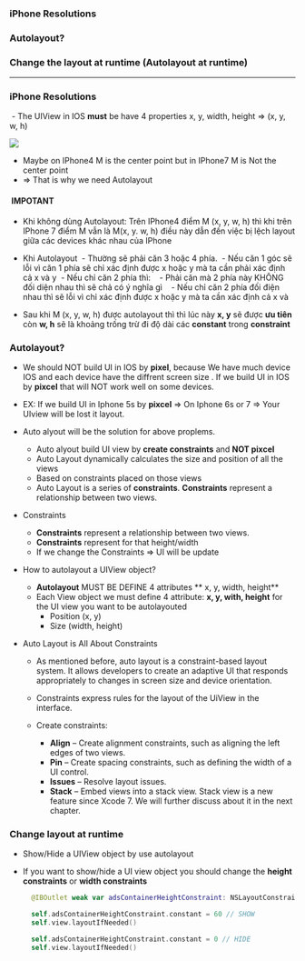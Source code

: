 ### iPhone Resolutions
### Autolayout?
### Change the layout at runtime (Autolayout at runtime)

--------------------------------------------------------
### iPhone Resolutions
  - The UIView in IOS **must** be have 4 properties x, y, width, height => (x, y, w, h)
  
  ![](https://github.com/leminhtuan2015/Today-I-Learn/blob/master/swift/images/ios_resolution_small.png)

 -  Maybe on IPhone4 M is the center point but in IPhone7 M is Not the center point
 - => That is why we need Autolayout
 
####  IMPOTANT
- Khi không dùng Autolayout: Trên IPhone4 điểm M (x, y, w, h) thì khi trên IPhone 7 điểm M vẫn là M(x, y. w, h) điều này dẫn đến việc bị lệch layout giữa các devices khác nhau của IPhone

- Khi Autolayout 
  - Thường sẽ phải căn 3 hoặc 4 phía.
  - Nếu căn 1 góc sẽ lỗi vì căn 1 phía sẽ chỉ xác định được x hoặc y mà ta cần phải xác định cả x và y
  - Nếu chỉ căn 2 phía thì:
    - Phải căn  mà 2 phía này KHÔNG đối diện nhau thì sẽ chả có ý nghĩa gì 
    - Nếu chỉ căn 2 phía đối điện nhau thì sẽ lỗi vì chỉ xác định được x hoặc y mà ta cần xác định cả x và 
- Sau khi M (x, y, w, h) được autolayout thì thì lúc này **x, y** sẽ được **ưu tiên** còn **w, h** sẽ là khoảng trống trừ đi độ dài các **constant** trong **constraint**
  
 
### Autolayout?
 - We should NOT build UI in IOS by **pixel**, because We have much device IOS and each device have the diffrent screen size . If we build UI in IOS by **pixcel** that will NOT work well on some devices.
   
 - EX: If we build UI in Iphone 5s by **pixcel** => On Iphone 6s or 7 => Your UIview will be lost it layout.
   
 - Auto alyout will be the solution for above proplems.
   - Auto alyout build UI view by **create constraints** and **NOT pixcel**
   - Auto Layout dynamically calculates the size and position of all the views
   - Based on constraints placed on those views
   - Auto Layout is a series of **constraints**. **Constraints** represent a relationship between two views.
   
 - Constraints
   - **Constraints** represent a relationship between two views.
   - **Constraints** represent for that height/width
   - If we change the Constraints => UI will be update

 - How to autolayout a UIView object?
   - **Autolayout** MUST BE DEFINE 4 attributes ** x, y, width, height**
   - Each View object we must define 4 attribute: **x, y, with, height** for the UI view you want to be autolayouted
     - Position (x, y)
     - Size (width, height)
     
- Auto Layout is All About Constraints
   - As mentioned before, auto layout is a constraint-based layout system. It allows developers to create an adaptive UI that responds appropriately to changes in screen size and device orientation.
   - Constraints express rules for the layout of the UiView in the interface.
  
   - Create constraints: 
        - **Align** – Create alignment constraints, such as aligning the left edges of two views.
        - **Pin** – Create spacing constraints, such as defining the width of a UI control.
        - **Issues** – Resolve layout issues.
        - **Stack** – Embed views into a stack view. Stack view is a new feature since Xcode 7. We will further discuss about it in the next chapter.
    
### Change layout at runtime
  - Show/Hide a UIView object by use autolayout
  - If you want to show/hide a UI view object you should change the **height constraints** or **width constraints**
  
    ```swift
      @IBOutlet weak var adsContainerHeightConstraint: NSLayoutConstraint!

      self.adsContainerHeightConstraint.constant = 60 // SHOW
      self.view.layoutIfNeeded()

      self.adsContainerHeightConstraint.constant = 0 // HIDE
      self.view.layoutIfNeeded()
    ```
    
